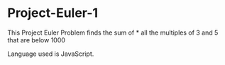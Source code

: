 # Project-Euler-1
This Project Euler Problem finds the sum of * all the multiples of 3 and 5 that are below 1000

Language used is JavaScript.